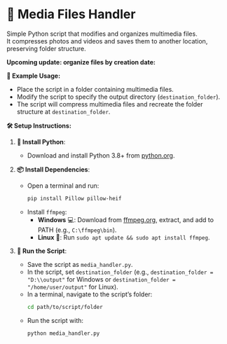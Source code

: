 # 📁 Media Files Handler

Simple Python script that modifies and organizes multimedia files.  
It compresses photos and videos and saves them to another location, preserving folder structure. 

**Upcoming update: organize files by creation date:**

**📸 Example Usage:**
- Place the script in a folder containing multimedia files.
- Modify the script to specify the output directory (`destination_folder`).
- The script will compress multimedia files and recreate the folder structure at `destination_folder`. 

**🛠️ Setup Instructions:**

1. **🐍 Install Python**:
   - Download and install Python 3.8+ from [python.org](https://www.python.org/downloads/).   

2. **📦 Install Dependencies**:
   - Open a terminal and run:
     ```bash
     pip install Pillow pillow-heif
     ```
   - Install `ffmpeg`:
     - **Windows** 💻: Download from [ffmpeg.org](https://ffmpeg.org/download.html), extract, and add to PATH (e.g., `C:\ffmpeg\bin`).
     - **Linux** 🐧: Run `sudo apt update && sudo apt install ffmpeg`.     

3. **🚀 Run the Script**:
   - Save the script as `media_handler.py`.
   - In the script, set `destination_folder` (e.g., `destination_folder = "D:\\output"` for Windows or `destination_folder = "/home/user/output"` for Linux).
   - In a terminal, navigate to the script’s folder:
     ```bash
     cd path/to/script/folder
     ```
   - Run the script with:
     ```bash
     python media_handler.py
     ```